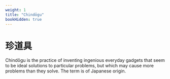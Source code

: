 ```yaml
---
weight: 1
title: "Chindōgu"
bookHidden: true
---
```


# 珍道具

Chindōgu is the practice of inventing ingenious everyday gadgets that seem to be ideal solutions to particular problems, but which may cause more problems than they solve. The term is of Japanese origin.